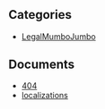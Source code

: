 # 

## Categories
- [LegalMumboJumbo](./LegalMumboJumbo/index.md)

## Documents
- [404](404.md)
- [localizations](localizations.md)
